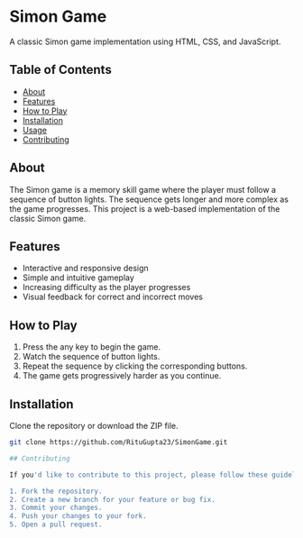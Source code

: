 # Simon Game

A classic Simon game implementation using HTML, CSS, and JavaScript.

## Table of Contents

- [About](#about)
- [Features](#features)
- [How to Play](#how-to-play)
- [Installation](#installation)
- [Usage](#usage)
- [Contributing](#contributing)


## About

The Simon game is a memory skill game where the player must follow a sequence of button lights. The sequence gets longer and more complex as the game progresses. This project is a web-based implementation of the classic Simon game.

## Features

- Interactive and responsive design
- Simple and intuitive gameplay
- Increasing difficulty as the player progresses
- Visual feedback for correct and incorrect moves

## How to Play

1. Press the any key to begin the game.
2. Watch the sequence of button lights.
3. Repeat the sequence by clicking the corresponding buttons.
4. The game gets progressively harder as you continue.

## Installation

Clone the repository or download the ZIP file.

```bash
git clone https://github.com/RituGupta23/SimonGame.git

## Contributing

If you'd like to contribute to this project, please follow these guidelines:

1. Fork the repository.
2. Create a new branch for your feature or bug fix.
3. Commit your changes.
4. Push your changes to your fork.
5. Open a pull request.

